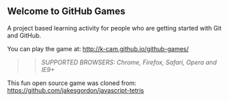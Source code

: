 ## Welcome to GitHub Games

A project based learning activity for people who are getting started with Git and GitHub.

You can play the game at: http://k-cam.github.io/github-games/

>> _*SUPPORTED BROWSERS*: Chrome, Firefox, Safari, Opera and IE9+_

This fun open source game was cloned from: https://github.com/jakesgordon/javascript-tetris
